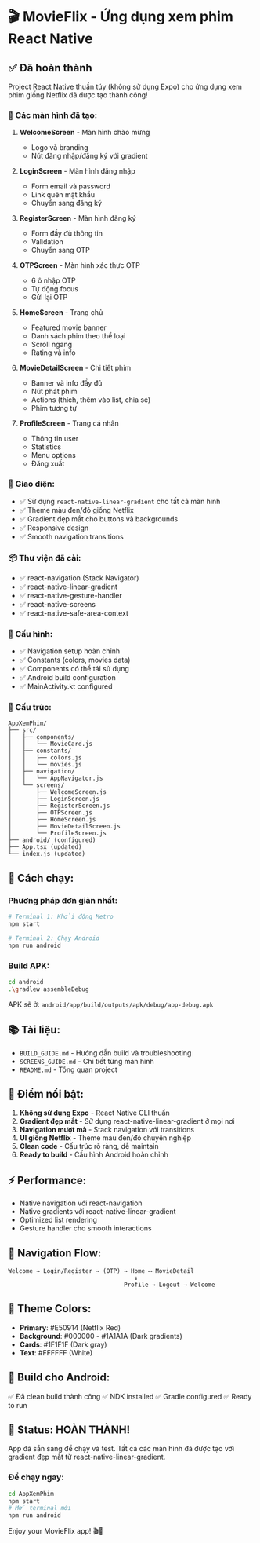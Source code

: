 # 🎬 MovieFlix - Ứng dụng xem phim React Native

## ✅ Đã hoàn thành

Project React Native thuần túy (không sử dụng Expo) cho ứng dụng xem phim giống Netflix đã được tạo thành công!

### 📱 Các màn hình đã tạo:

1. **WelcomeScreen** - Màn hình chào mừng

   - Logo và branding
   - Nút đăng nhập/đăng ký với gradient

2. **LoginScreen** - Màn hình đăng nhập

   - Form email và password
   - Link quên mật khẩu
   - Chuyển sang đăng ký

3. **RegisterScreen** - Màn hình đăng ký

   - Form đầy đủ thông tin
   - Validation
   - Chuyển sang OTP

4. **OTPScreen** - Màn hình xác thực OTP

   - 6 ô nhập OTP
   - Tự động focus
   - Gửi lại OTP

5. **HomeScreen** - Trang chủ

   - Featured movie banner
   - Danh sách phim theo thể loại
   - Scroll ngang
   - Rating và info

6. **MovieDetailScreen** - Chi tiết phim

   - Banner và info đầy đủ
   - Nút phát phim
   - Actions (thích, thêm vào list, chia sẻ)
   - Phim tương tự

7. **ProfileScreen** - Trang cá nhân
   - Thông tin user
   - Statistics
   - Menu options
   - Đăng xuất

### 🎨 Giao diện:

- ✅ Sử dụng `react-native-linear-gradient` cho tất cả màn hình
- ✅ Theme màu đen/đỏ giống Netflix
- ✅ Gradient đẹp mắt cho buttons và backgrounds
- ✅ Responsive design
- ✅ Smooth navigation transitions

### 📦 Thư viện đã cài:

- ✅ react-navigation (Stack Navigator)
- ✅ react-native-linear-gradient
- ✅ react-native-gesture-handler
- ✅ react-native-screens
- ✅ react-native-safe-area-context

### 🔧 Cấu hình:

- ✅ Navigation setup hoàn chỉnh
- ✅ Constants (colors, movies data)
- ✅ Components có thể tái sử dụng
- ✅ Android build configuration
- ✅ MainActivity.kt configured

### 📂 Cấu trúc:

```
AppXemPhim/
├── src/
│   ├── components/
│   │   └── MovieCard.js
│   ├── constants/
│   │   ├── colors.js
│   │   └── movies.js
│   ├── navigation/
│   │   └── AppNavigator.js
│   └── screens/
│       ├── WelcomeScreen.js
│       ├── LoginScreen.js
│       ├── RegisterScreen.js
│       ├── OTPScreen.js
│       ├── HomeScreen.js
│       ├── MovieDetailScreen.js
│       └── ProfileScreen.js
├── android/ (configured)
├── App.tsx (updated)
└── index.js (updated)
```

## 🚀 Cách chạy:

### Phương pháp đơn giản nhất:

```bash
# Terminal 1: Khởi động Metro
npm start

# Terminal 2: Chạy Android
npm run android
```

### Build APK:

```bash
cd android
.\gradlew assembleDebug
```

APK sẽ ở: `android/app/build/outputs/apk/debug/app-debug.apk`

## 📚 Tài liệu:

- `BUILD_GUIDE.md` - Hướng dẫn build và troubleshooting
- `SCREENS_GUIDE.md` - Chi tiết từng màn hình
- `README.md` - Tổng quan project

## 🎯 Điểm nổi bật:

1. **Không sử dụng Expo** - React Native CLI thuần
2. **Gradient đẹp mắt** - Sử dụng react-native-linear-gradient ở mọi nơi
3. **Navigation mượt mà** - Stack navigation với transitions
4. **UI giống Netflix** - Theme màu đen/đỏ chuyên nghiệp
5. **Clean code** - Cấu trúc rõ ràng, dễ maintain
6. **Ready to build** - Cấu hình Android hoàn chỉnh

## ⚡ Performance:

- Native navigation với react-navigation
- Native gradients với react-native-linear-gradient
- Optimized list rendering
- Gesture handler cho smooth interactions

## 🔄 Navigation Flow:

```
Welcome → Login/Register → (OTP) → Home ⟷ MovieDetail
                                    ↓
                                 Profile → Logout → Welcome
```

## 🎨 Theme Colors:

- **Primary**: #E50914 (Netflix Red)
- **Background**: #000000 - #1A1A1A (Dark gradients)
- **Cards**: #1F1F1F (Dark gray)
- **Text**: #FFFFFF (White)

## 📱 Build cho Android:

✅ Đã clean build thành công
✅ NDK installed
✅ Gradle configured
✅ Ready to run

## 🎉 Status: HOÀN THÀNH!

App đã sẵn sàng để chạy và test. Tất cả các màn hình đã được tạo với gradient đẹp mắt từ react-native-linear-gradient.

### Để chạy ngay:

```bash
cd AppXemPhim
npm start
# Mở terminal mới
npm run android
```

Enjoy your MovieFlix app! 🎬🍿
